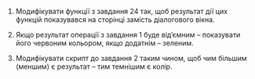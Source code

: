 1. Модифікувати функції з завдання 24 так, щоб результат дії цих функцій показувався на сторінці замість діалогового вікна.

2. Якщо результат операції з завдання 1 буде відʼємним – показувати його червоним кольором, якщо додатнім – зеленим.

3. Модифікувати скрипт до завдання 2 таким чином, щоб чим більшим (меншим) є результат – тим темнішим є колір.
